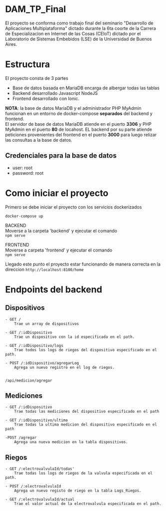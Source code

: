 # DAM_TP_Final
El proyecto se conforma como trabajo final del seminario "Desarrollo de Aplicaciones Multiplataforma" dictado durante la 6ta coorte de la Carrera de Especializacion en Internet de las Cosas (CEIoT) dictado por el Laboratorio de Sistemas Embebidos (LSE) de la Universidad de Buenos Aires.  

# Estructura
El proyecto consta de 3 partes
- Base de datos basada en MariaDB encarga de albergar todas las tablas
- Backend desarrollado Javascript NodeJS
- Frontend desarrollado con Ionic.  

**NOTA**: la base de datos MariaDB y el administrador PHP MyAdmin funcionan en un entorno de docker-compose **separados** del backend y frontend.  
El servidor de base de datos MariaDB atiende en el puerto **3306** y PHP MyAdmin en el puerto **80** de locahost.
EL backend por su parte atiende peticiones provenientes del frontend en el puerto **3000** para luego relizar las consultas a la base de datos.  

## Credenciales para la base de datos
- user: root
- password: root

# Como iniciar el proyecto
Primero se debe iniciar el proyecto con los servicios dockerizados

```docker-compose up```

BACKEND  
Moverse a la carpeta 'backend' y ejecutar el comando  
```npm serve```

FRONTEND  
Moverse a carpeta 'frontend' y ejecutar el comando  
```npm serve```

Llegado este punto el proyecto estar funcionando de manera correcta en la direccion
```http://localhost:8100/home```


# Endpoints del backend
## Dispositivos
```
- GET / 
    Trae un array de dispositivos

- GET /:idDispositivo
    Trae un dispositivo con la id especificada en el path.  

- GET /:idDispositivo/logs
    Trae todos los logs de riegos del dispositivo especificado en el path.  

- POST /:idDispositivo/agregarLog
    Agrega un nuevo registro en el log de riegos.  


/api/medicion/agregar

```
## Mediciones
```
- GET /:idDispositivo
    Trae todas las mediciones del dispositivo especificado en el path

- GET /:idDispositivo/ultima
    Trae todas la ultima medicion del dispositivo especificado en el path

-POST /agregar
    Agrega una nueva medicion en la tabla dispositivos.
```

## Riegos
```
- GET /:electrovalvulaId/todas'
    Trae todas los logs de riegos de la valvula especificada en el path.

- POST /:electrovalvulaId
    Agrega un nuevo registo de riego en la tabla Logs_Riegos.

- GET /:electrovalvulaId/actual
    Trae el valor actual de la electrovalvula especificada en el path.
```